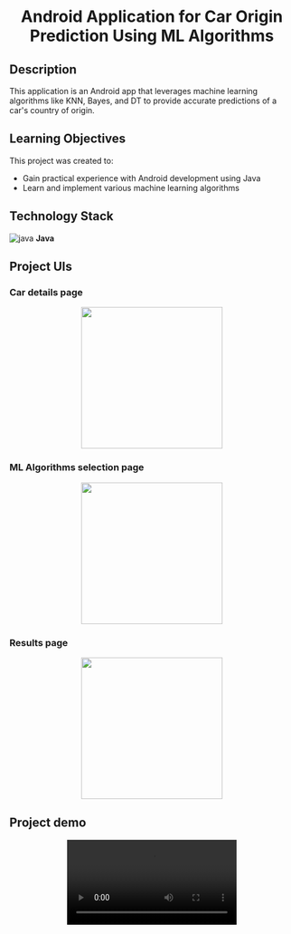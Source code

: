 <h1 align="center">Android Application for Car Origin Prediction Using ML Algorithms</h1>

## Description

This application is an Android app that leverages machine learning algorithms like KNN, Bayes, and DT to provide accurate predictions of a car's country of origin.

## Learning Objectives
This project was created to:
+ Gain practical experience with Android development using Java
+ Learn and implement various machine learning algorithms

## Technology Stack
![java](https://github.com/user-attachments/assets/9ee3eed2-a4a6-4aaf-9e7a-08cb6c51ac66) **Java**

## Project UIs
### Car details page
<div align="center">
  <img src="https://github.com/user-attachments/assets/d6d70e2f-4a8f-469a-a18f-03ce68ff92f6" width="250px">
</div>

### ML Algorithms selection page
<div align="center">
  <img src="https://github.com/user-attachments/assets/c6e075a9-8f5b-4fb8-b7f5-100f3593132b" width="250px">
</div>

### Results page
<div align="center">
  <img src="https://github.com/user-attachments/assets/6e942192-81f8-4101-957c-5448527f2134" width="250px">
</div>


## Project demo
<div align="center">
  <video src="https://github.com/user-attachments/assets/2af40c67-4560-4f18-b3a0-201e1bc8da5c" controls></video>
</div>







